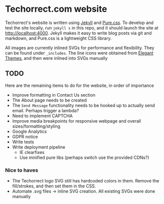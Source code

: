 # Techorrect.com website

Techorrect's website is written using [Jekyll](https://jekyllrb.com) and [Pure.css](https://purecss.io).  To develop and test the site locally, run `jekyll s` in this repo, and it should launch the site at [http://localhost:4000](http://localhost:4000).  Jekyll makes it easy to write blog posts via git and markdown, and Pure.css is a lightweight CSS library.

All images are currently inlined SVGs for performance and flexibility.  They can be found under `_includes`.  The line icons were obtained from [Elegant Themes](https://www.elegantthemes.com/blog/freebie-of-the-week/free-line-style-icons), and then were inlined into SVGs manually

## TODO

Here are the remaining items to do for the website, in order of importance

* Improve formatting in Contact Us section
* The About page needs to be created
* The `Send Message` functionality needs to be hooked up to actually send email.  Perhaps trigger a lambda?
* Need to implement CAPTCHA
* Improve media breakpoints for responsive webpage and overall sizes/formatting/styling
* Google Analytics
* GDPR notice
* Write tests
* Write deployment pipeline
  * IE clearfixes
  * Use minified pure libs (perhaps switch use the provided CDNs?)

### Nice to haves

* The Techorrect logo SVG still has hardcoded colors in them.  Remove the fill/strokes, and then set them in the CSS.
* Automate .svg files -> inline SVG creation.  All existing SVGs were done manually
